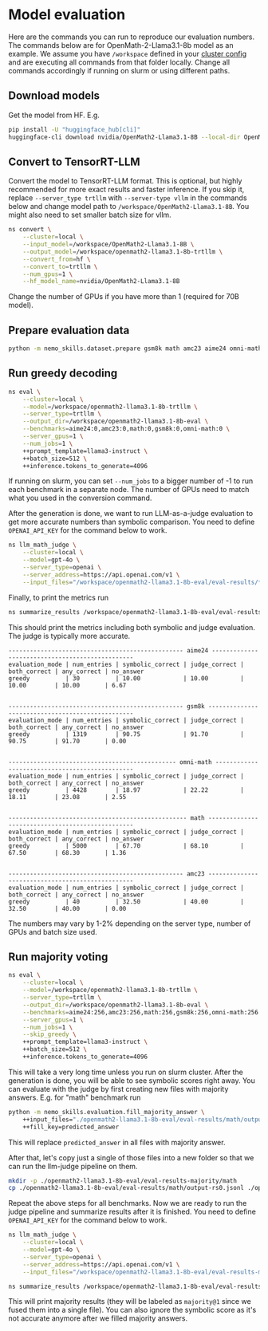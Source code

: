 # Model evaluation

Here are the commands you can run to reproduce our evaluation numbers.
The commands below are for OpenMath-2-Llama3.1-8b model as an example.
We assume you have `/workspace` defined in your [cluster config](../basics/prerequisites.md#cluster-configs) and are
executing all commands from that folder locally. Change all commands accordingly
if running on slurm or using different paths.

## Download models

Get the model from HF. E.g.

```bash
pip install -U "huggingface_hub[cli]"
huggingface-cli download nvidia/OpenMath2-Llama3.1-8B --local-dir OpenMath2-Llama3.1-8B
```

## Convert to TensorRT-LLM

Convert the model to TensorRT-LLM format. This is optional, but highly recommended for more exact
results and faster inference. If you skip it, replace `--server_type trtllm` with `--server-type vllm`
in the commands below and change model path to `/workspace/OpenMath2-Llama3.1-8B`. You might also need
to set smaller batch size for vllm.

```bash
ns convert \
    --cluster=local \
    --input_model=/workspace/OpenMath2-Llama3.1-8B \
    --output_model=/workspace/openmath2-llama3.1-8b-trtllm \
    --convert_from=hf \
    --convert_to=trtllm \
    --num_gpus=1 \
    --hf_model_name=nvidia/OpenMath2-Llama3.1-8B
```

Change the number of GPUs if you have more than 1 (required for 70B model).

## Prepare evaluation data

```bash
python -m nemo_skills.dataset.prepare gsm8k math amc23 aime24 omni-math
```

## Run greedy decoding

```bash
ns eval \
    --cluster=local \
    --model=/workspace/openmath2-llama3.1-8b-trtllm \
    --server_type=trtllm \
    --output_dir=/workspace/openmath2-llama3.1-8b-eval \
    --benchmarks=aime24:0,amc23:0,math:0,gsm8k:0,omni-math:0 \
    --server_gpus=1 \
    --num_jobs=1 \
    ++prompt_template=llama3-instruct \
    ++batch_size=512 \
    ++inference.tokens_to_generate=4096
```

If running on slurm, you can set `--num_jobs` to a bigger number of -1 to run
each benchmark in a separate node. The number of GPUs need to match what you used
in the conversion command.

After the generation is done, we want to run LLM-as-a-judge evaluation to get more
accurate numbers than symbolic comparison. You need to define `OPENAI_API_KEY` for
the command below to work.

```bash
ns llm_math_judge \
    --cluster=local \
    --model=gpt-4o \
    --server_type=openai \
    --server_address=https://api.openai.com/v1 \
    --input_files="/workspace/openmath2-llama3.1-8b-eval/eval-results/**/output*.jsonl"
```

Finally, to print the metrics run

```bash
ns summarize_results /workspace/openmath2-llama3.1-8b-eval/eval-results --cluster local
```

This should print the metrics including both symbolic and judge evaluation. The judge is typically more accurate.

```
------------------------------------------------- aime24 ------------------------------------------------
evaluation_mode | num_entries | symbolic_correct | judge_correct | both_correct | any_correct | no_answer
greedy          | 30          | 10.00            | 10.00         | 10.00        | 10.00       | 6.67


------------------------------------------------- gsm8k -------------------------------------------------
evaluation_mode | num_entries | symbolic_correct | judge_correct | both_correct | any_correct | no_answer
greedy          | 1319        | 90.75            | 91.70         | 90.75        | 91.70       | 0.00


----------------------------------------------- omni-math -----------------------------------------------
evaluation_mode | num_entries | symbolic_correct | judge_correct | both_correct | any_correct | no_answer
greedy          | 4428        | 18.97            | 22.22         | 18.11        | 23.08       | 2.55


-------------------------------------------------- math -------------------------------------------------
evaluation_mode | num_entries | symbolic_correct | judge_correct | both_correct | any_correct | no_answer
greedy          | 5000        | 67.70            | 68.10         | 67.50        | 68.30       | 1.36


------------------------------------------------- amc23 -------------------------------------------------
evaluation_mode | num_entries | symbolic_correct | judge_correct | both_correct | any_correct | no_answer
greedy          | 40          | 32.50            | 40.00         | 32.50        | 40.00       | 0.00
```

The numbers may vary by 1-2% depending on the server type, number of GPUs and batch size used.

## Run majority voting

```bash
ns eval \
    --cluster=local \
    --model=/workspace/openmath2-llama3.1-8b-trtllm \
    --server_type=trtllm \
    --output_dir=/workspace/openmath2-llama3.1-8b-eval \
    --benchmarks=aime24:256,amc23:256,math:256,gsm8k:256,omni-math:256 \
    --server_gpus=1 \
    --num_jobs=1 \
    --skip_greedy \
    ++prompt_template=llama3-instruct \
    ++batch_size=512 \
    ++inference.tokens_to_generate=4096
```

This will take a very long time unless you run on slurm cluster. After the generation is done, you will be able
to see symbolic scores right away. You can evaluate with the judge by first creating new files with majority
answers. E.g. for "math" benchmark run

```bash
python -m nemo_skills.evaluation.fill_majority_answer \
    ++input_files="./openmath2-llama3.1-8b-eval/eval-results/math/output-rs*.jsonl" \
    ++fill_key=predicted_answer
```

This will replace `predicted_answer` in all files with majority answer.

After that, let's copy just a single of those files into a new folder so that we can run the llm-judge pipeline
on them.

```bash
mkdir -p ./openmath2-llama3.1-8b-eval/eval-results-majority/math
cp ./openmath2-llama3.1-8b-eval/eval-results/math/output-rs0.jsonl ./openmath2-llama3.1-8b-eval/eval-results-majority/math/
```

Repeat the above steps for all benchmarks. Now we are ready to run the judge pipeline and summarize results
after it is finished. You need to define `OPENAI_API_KEY` for the command below to work.

```bash
ns llm_math_judge \
    --cluster=local \
    --model=gpt-4o \
    --server_type=openai \
    --server_address=https://api.openai.com/v1 \
    --input_files="/workspace/openmath2-llama3.1-8b-eval/eval-results-majority/**/output*.jsonl"
```

```bash
ns summarize_results /workspace/openmath2-llama3.1-8b-eval/eval-results-majority --cluster local
```

This will print majority results (they will be labeled as `majority@1` since we fused them into a single file).
You can also ignore the symbolic score as it's not accurate anymore after we filled majority answers.
